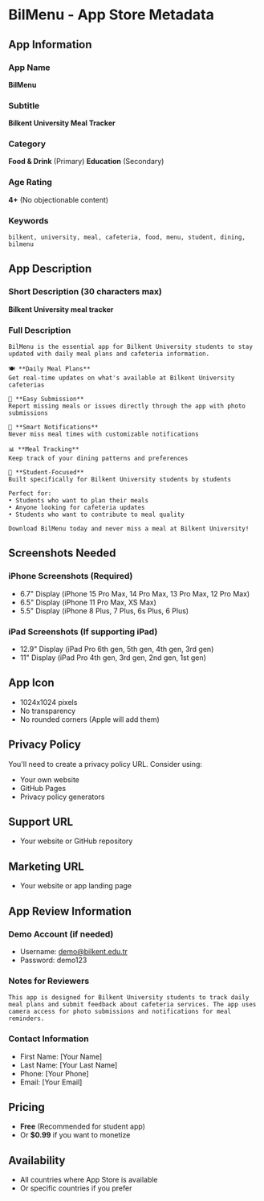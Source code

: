 # BilMenu - App Store Metadata

## App Information

### App Name

**BilMenu**

### Subtitle

**Bilkent University Meal Tracker**

### Category

**Food & Drink** (Primary)
**Education** (Secondary)

### Age Rating

**4+** (No objectionable content)

### Keywords

```
bilkent, university, meal, cafeteria, food, menu, student, dining, bilmenu
```

## App Description

### Short Description (30 characters max)

**Bilkent University meal tracker**

### Full Description

```
BilMenu is the essential app for Bilkent University students to stay updated with daily meal plans and cafeteria information.

🍽️ **Daily Meal Plans**
Get real-time updates on what's available at Bilkent University cafeterias

📱 **Easy Submission**
Report missing meals or issues directly through the app with photo submissions

🔔 **Smart Notifications**
Never miss meal times with customizable notifications

📊 **Meal Tracking**
Keep track of your dining patterns and preferences

🎯 **Student-Focused**
Built specifically for Bilkent University students by students

Perfect for:
• Students who want to plan their meals
• Anyone looking for cafeteria updates
• Students who want to contribute to meal quality

Download BilMenu today and never miss a meal at Bilkent University!
```

## Screenshots Needed

### iPhone Screenshots (Required)

- 6.7" Display (iPhone 15 Pro Max, 14 Pro Max, 13 Pro Max, 12 Pro Max)
- 6.5" Display (iPhone 11 Pro Max, XS Max)
- 5.5" Display (iPhone 8 Plus, 7 Plus, 6s Plus, 6 Plus)

### iPad Screenshots (If supporting iPad)

- 12.9" Display (iPad Pro 6th gen, 5th gen, 4th gen, 3rd gen)
- 11" Display (iPad Pro 4th gen, 3rd gen, 2nd gen, 1st gen)

## App Icon

- 1024x1024 pixels
- No transparency
- No rounded corners (Apple will add them)

## Privacy Policy

You'll need to create a privacy policy URL. Consider using:

- Your own website
- GitHub Pages
- Privacy policy generators

## Support URL

- Your website or GitHub repository

## Marketing URL

- Your website or app landing page

## App Review Information

### Demo Account (if needed)

- Username: demo@bilkent.edu.tr
- Password: demo123

### Notes for Reviewers

```
This app is designed for Bilkent University students to track daily meal plans and submit feedback about cafeteria services. The app uses camera access for photo submissions and notifications for meal reminders.
```

### Contact Information

- First Name: [Your Name]
- Last Name: [Your Last Name]
- Phone: [Your Phone]
- Email: [Your Email]

## Pricing

- **Free** (Recommended for student app)
- Or **$0.99** if you want to monetize

## Availability

- All countries where App Store is available
- Or specific countries if you prefer
